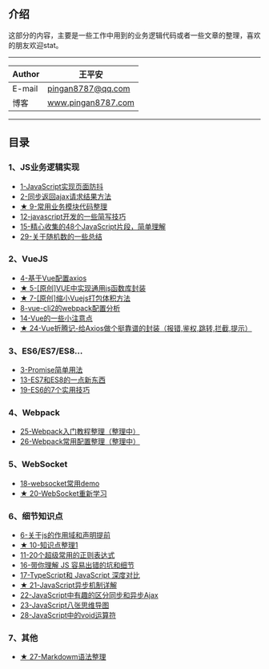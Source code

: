 ## 介绍
这部分的内容，主要是一些工作中用到的业务逻辑代码或者一些文章的整理，喜欢的朋友欢迎stat。  
****
|Author|王平安|
|---|---
|E-mail|pingan8787@qq.com
|博客|www.pingan8787.com
****

## 目录
### 1、JS业务逻辑实现
* [1-JavaScript实现页面防抖](https://github.com/pingan8787/Leo-JavaScript/blob/master/1-JavaScript%E5%AE%9E%E7%8E%B0%E9%A1%B5%E9%9D%A2%E9%98%B2%E6%8A%96.md)  
* [2-同步返回ajax请求结果方法](https://github.com/pingan8787/Leo-JavaScript/blob/master/2-%E5%90%8C%E6%AD%A5%E8%BF%94%E5%9B%9Eajax%E8%AF%B7%E6%B1%82%E7%BB%93%E6%9E%9C%E6%96%B9%E6%B3%95.md)  
* [★ 9-常用业务模块代码整理](https://github.com/pingan8787/Leo-JavaScript/blob/master/9-Leo_Outils.md)  
* [12-javascript开发的一些简写技巧](https://github.com/pingan8787/Leo-JavaScript/blob/master/12-javascript%E5%BC%80%E5%8F%91%E7%9A%84%E4%B8%80%E4%BA%9B%E7%AE%80%E5%86%99%E6%8A%80%E5%B7%A7.md)  
* [15-精心收集的48个JavaScript片段，简单理解](https://github.com/pingan8787/Leo-JavaScript/blob/master/15-%E7%B2%BE%E5%BF%83%E6%94%B6%E9%9B%86%E7%9A%8448%E4%B8%AAJavaScript%E7%89%87%E6%AE%B5%EF%BC%8C%E7%AE%80%E5%8D%95%E7%90%86%E8%A7%A3.md)  
* [29-关于随机数的一些总结](https://github.com/pingan8787/Leo-JavaScript/blob/master/29-%E5%85%B3%E4%BA%8E%E9%9A%8F%E6%9C%BA%E6%95%B0%E7%9A%84%E4%B8%80%E4%BA%9B%E6%80%BB%E7%BB%93.md)

### 2、VueJS
* [4-基于Vue配置axios](https://github.com/pingan8787/Leo-JavaScript/blob/master/4-%E5%9F%BA%E4%BA%8EVue%E9%85%8D%E7%BD%AEaxios.md)  
* [★ 5-[原创]VUE中实现通用js函数库封装](https://github.com/pingan8787/Leo-JavaScript/blob/master/5-%5B%E5%8E%9F%E5%88%9B%5DVUE%E4%B8%AD%E5%AE%9E%E7%8E%B0%E9%80%9A%E7%94%A8js%E5%87%BD%E6%95%B0%E5%BA%93%E5%B0%81%E8%A3%85.md)  
* [★ 7-[原创]缩小Vuejs打包体积方法](https://github.com/pingan8787/Leo-JavaScript/blob/master/7-%5B%E5%8E%9F%E5%88%9B%5D%E7%BC%A9%E5%B0%8FVuejs%E6%89%93%E5%8C%85%E4%BD%93%E7%A7%AF%E6%96%B9%E6%B3%95.md)  
* [8-vue-cli2的webpack配置分析](https://github.com/pingan8787/Leo-JavaScript/blob/master/8-vue-cli2%E7%9A%84webpack%E9%85%8D%E7%BD%AE%E5%88%86%E6%9E%90.md)  
* [14-Vue的一些小注意点](https://github.com/pingan8787/Leo-JavaScript/blob/master/14-Vue%E7%9A%84%E4%B8%80%E4%BA%9B%E5%B0%8F%E6%B3%A8%E6%84%8F%E7%82%B9.md)  
* [★ 24-Vue折腾记-给Axios做个挺靠谱的封装（报错,鉴权,跳转,拦截,提示）](https://github.com/pingan8787/Leo-JavaScript/blob/master/24-Vue%E6%8A%98%E8%85%BE%E8%AE%B0-%E7%BB%99Axios%E5%81%9A%E4%B8%AA%E6%8C%BA%E9%9D%A0%E8%B0%B1%E7%9A%84%E5%B0%81%E8%A3%85%EF%BC%88%E6%8A%A5%E9%94%99%2C%E9%89%B4%E6%9D%83%2C%E8%B7%B3%E8%BD%AC%2C%E6%8B%A6%E6%88%AA%2C%E6%8F%90%E7%A4%BA%EF%BC%89.md)

### 3、ES6/ES7/ES8...
* [3-Promise简单用法](https://github.com/pingan8787/Leo-JavaScript/blob/master/3-Promise%E7%AE%80%E5%8D%95%E7%94%A8%E6%B3%95.md)  
* [13-ES7和ES8的一点新东西](https://github.com/pingan8787/Leo-JavaScript/blob/master/13-ES7%E5%92%8CES8%E7%9A%84%E4%B8%80%E7%82%B9%E6%96%B0%E4%B8%9C%E8%A5%BF.md)  
* [19-ES6的7个实用技巧](https://github.com/pingan8787/Leo-JavaScript/blob/master/19-ES6%E7%9A%847%E4%B8%AA%E5%AE%9E%E7%94%A8%E6%8A%80%E5%B7%A7.md)  

### 4、Webpack
* [25-Webpack入门教程整理（整理中）](https://github.com/pingan8787/Leo-JavaScript/blob/master/25-Webpack%E5%85%A5%E9%97%A8%E6%95%99%E7%A8%8B%E6%95%B4%E7%90%86%EF%BC%88%E6%95%B4%E7%90%86%E4%B8%AD%EF%BC%89.md)
* [26-Webpack常用配置整理（整理中）](https://github.com/pingan8787/Leo-JavaScript/blob/master/26-Webpack%E5%B8%B8%E7%94%A8%E9%85%8D%E7%BD%AE%E6%95%B4%E7%90%86%EF%BC%88%E6%95%B4%E7%90%86%E4%B8%AD%EF%BC%89.md)

### 5、WebSocket
* [18-websocket常用demo](https://github.com/pingan8787/Leo-JavaScript/blob/master/18-websocket%E5%B8%B8%E7%94%A8demo.md)  
* [★ 20-WebSocket重新学习](https://github.com/pingan8787/Leo-JavaScript/blob/master/20-WebSocket%E9%87%8D%E6%96%B0%E5%AD%A6%E4%B9%A0.md)  

### 6、细节知识点
* [6-关于js的作用域和声明提前](https://github.com/pingan8787/Leo-JavaScript/blob/master/6-%E5%85%B3%E4%BA%8Ejs%E7%9A%84%E4%BD%9C%E7%94%A8%E5%9F%9F%E5%92%8C%E5%A3%B0%E6%98%8E%E6%8F%90%E5%89%8D.md)  
* [★ 10-知识点整理1](https://github.com/pingan8787/Leo-JavaScript/blob/master/10-%E7%9F%A5%E8%AF%86%E7%82%B9%E6%95%B4%E7%90%861.md)  
* [11-20个超级常用的正则表达式](https://github.com/pingan8787/Leo-JavaScript/blob/master/11-20%E4%B8%AA%E8%B6%85%E7%BA%A7%E5%B8%B8%E7%94%A8%E7%9A%84%E6%AD%A3%E5%88%99%E8%A1%A8%E8%BE%BE%E5%BC%8F.md)  
* [16-带你理解 JS 容易出错的坑和细节](https://github.com/pingan8787/Leo-JavaScript/blob/master/16-%E5%B8%A6%E4%BD%A0%E7%90%86%E8%A7%A3%20JS%20%E5%AE%B9%E6%98%93%E5%87%BA%E9%94%99%E7%9A%84%E5%9D%91%E5%92%8C%E7%BB%86%E8%8A%82.md)  
* [17-TypeScript和 JavaScript 深度对比](https://github.com/pingan8787/Leo-JavaScript/blob/master/17-TypeScript%E5%92%8C%20JavaScript%20%E6%B7%B1%E5%BA%A6%E5%AF%B9%E6%AF%94.md)  
* [★ 21-JavaScript异步机制详解](https://github.com/pingan8787/Leo-JavaScript/blob/master/21-JavaScript%E5%BC%82%E6%AD%A5%E6%9C%BA%E5%88%B6%E8%AF%A6%E8%A7%A3.md)  
* [22-JavaScript中有趣的区分同步和异步Ajax](https://github.com/pingan8787/Leo-JavaScript/blob/master/22-JavaScript%E4%B8%AD%E6%9C%89%E8%B6%A3%E7%9A%84%E5%8C%BA%E5%88%86%E5%90%8C%E6%AD%A5%E5%92%8C%E5%BC%82%E6%AD%A5Ajax.md)  
* [23-JavaScript八张思维导图](https://github.com/pingan8787/Leo-JavaScript/blob/master/23-JavaScript%E5%85%AB%E5%BC%A0%E6%80%9D%E7%BB%B4%E5%AF%BC%E5%9B%BE.md)
* [28-JavaScript中的void运算符](https://github.com/pingan8787/Leo-JavaScript/blob/master/28-JavaScript%E4%B8%AD%E7%9A%84void%E8%BF%90%E7%AE%97%E7%AC%A6.md)

### 7、其他
* [★ 27-Markdowm语法整理](https://github.com/pingan8787/Leo-JavaScript/blob/master/27-Markdowm%E8%AF%AD%E6%B3%95%E6%95%B4%E7%90%86.md)